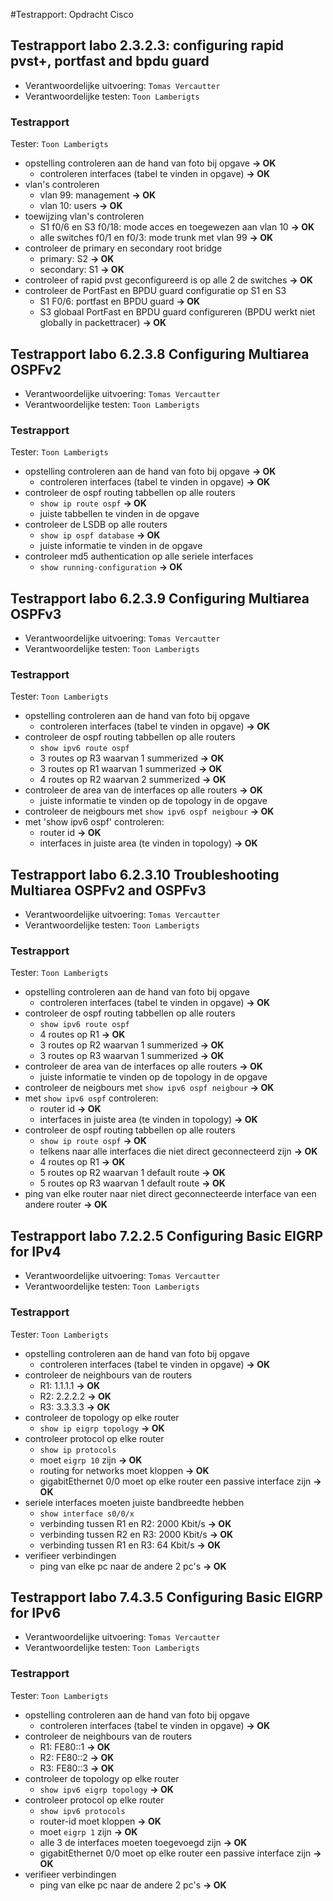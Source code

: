 #Testrapport: Opdracht Cisco


## Testrapport labo 2.3.2.3: configuring rapid pvst+, portfast and bpdu guard

* Verantwoordelijke uitvoering: `Tomas Vercautter`
* Verantwoordelijke testen: `Toon Lamberigts`

### Testrapport

Tester: `Toon Lamberigts`

* opstelling controleren aan de hand van foto bij opgave **-> OK**
  * controleren interfaces (tabel te vinden in opgave) **-> OK**
* vlan's controleren 
  * vlan 99: management **-> OK**
  * vlan 10: users **-> OK**
* toewijzing vlan's controleren
  * S1 f0/6 en S3 f0/18: mode acces en toegewezen aan vlan 10 **-> OK**
  * alle switches f0/1 en f0/3: mode trunk met vlan 99 **-> OK**
* controleer de primary en secondary root bridge
  * primary: S2 **-> OK**
  * secondary: S1 **-> OK**
* controleer of rapid pvst geconfigureerd is op alle 2 de switches **-> OK**
* controleer de PortFast en BPDU guard configuratie op S1 en S3 
  * S1 F0/6: portfast en BPDU guard **-> OK**
  * S3 globaal PortFast en BPDU guard configureren (BPDU werkt niet globally in packettracer) **-> OK**
  
## Testrapport labo 6.2.3.8 Configuring Multiarea OSPFv2

* Verantwoordelijke uitvoering: `Tomas Vercautter`
* Verantwoordelijke testen: `Toon Lamberigts`

### Testrapport

Tester: `Toon Lamberigts`

* opstelling controleren aan de hand van foto bij opgave **-> OK**
  * controleren interfaces (tabel te vinden in opgave) **-> OK**
* controleer de ospf routing tabbellen op alle routers
  * `show ip route ospf` **-> OK**
  * juiste tabbellen te vinden in de opgave 
* controleer de LSDB op alle routers
  * `show ip ospf database` **-> OK**
  * juiste informatie te vinden in de opgave
* controleer md5 authentication op alle seriele interfaces
  * `show running-configuration` **-> OK**

## Testrapport labo 6.2.3.9 Configuring Multiarea OSPFv3

* Verantwoordelijke uitvoering: `Tomas Vercautter`
* Verantwoordelijke testen: `Toon Lamberigts`

### Testrapport

Tester: `Toon Lamberigts`

* opstelling controleren aan de hand van foto bij opgave
  * controleren interfaces (tabel te vinden in opgave) **-> OK**
* controleer de ospf routing tabbellen op alle routers
  * `show ipv6 route ospf` 
  * 3 routes op R3 waarvan 1 summerized **-> OK**
  * 3 routes op R1 waarvan 1 summerized **-> OK**
  * 4 routes op R2 waarvan 2 summerized **-> OK**
* controleer de area van de interfaces op alle routers **-> OK**
  * juiste informatie te vinden op de topology in de opgave
* controleer de neigbours met `show ipv6 ospf neigbour` **-> OK**
* met 'show ipv6 ospf' controleren:
  * router id **-> OK**
  * interfaces in juiste area (te vinden in topology) **-> OK**
  
## Testrapport labo 6.2.3.10 Troubleshooting Multiarea OSPFv2 and OSPFv3

* Verantwoordelijke uitvoering: `Tomas Vercautter`
* Verantwoordelijke testen: `Toon Lamberigts`

### Testrapport

Tester: `Toon Lamberigts`

* opstelling controleren aan de hand van foto bij opgave
  * controleren interfaces (tabel te vinden in opgave) **-> OK**
* controleer de ospf routing tabbellen op alle routers
  * `show ipv6 route ospf`
  * 4 routes op R1  **-> OK**
  * 3 routes op R2 waarvan 1 summerized **-> OK**
  * 3 routes op R3 waarvan 1 summerized **-> OK**
* controleer de area van de interfaces op alle routers **-> OK**
  * juiste informatie te vinden op de topology in de opgave 
* controleer de neigbours met `show ipv6 ospf neigbour` **-> OK**
* met `show ipv6 ospf` controleren:
  * router id **-> OK**
  * interfaces in juiste area (te vinden in topology) **-> OK**
* controleer de ospf routing tabbellen op alle routers
  * `show ip route ospf` **-> OK**
  * telkens naar alle interfaces die niet direct geconnecteerd zijn **-> OK**
  * 4 routes op R1 **-> OK**
  * 5 routes op R2 waarvan 1 default route **-> OK**
  * 5 routes op R3 waarvan 1 default route **-> OK**
* ping van elke router naar niet direct geconnecteerde interface van een andere router **-> OK**

## Testrapport labo 7.2.2.5 Configuring Basic EIGRP for IPv4

* Verantwoordelijke uitvoering: `Tomas Vercautter`
* Verantwoordelijke testen: `Toon Lamberigts`

### Testrapport

Tester: `Toon Lamberigts`

* opstelling controleren aan de hand van foto bij opgave
  * controleren interfaces (tabel te vinden in opgave) **-> OK**
* controleer de neighbours van de routers
  * R1: 1.1.1.1 **-> OK**
  * R2: 2.2.2.2 **-> OK**
  * R3: 3.3.3.3 **-> OK**
* controleer de topology op elke router
  * `show ip eigrp topology` **-> OK**
* controleer protocol op elke router 
  * `show ip protocols`
  * moet `eigrp 10` zijn **-> OK**
  * routing for networks moet kloppen **-> OK**
  * gigabitEthernet 0/0 moet op elke router een passive interface zijn **-> OK**
* seriele interfaces moeten juiste bandbreedte hebben
  * `show interface s0/0/x` 
  * verbinding tussen R1 en R2: 2000 Kbit/s **-> OK**
  * verbinding tussen R2 en R3: 2000 Kbit/s **-> OK**
  * verbinding tussen R1 en R3: 64 Kbit/s **-> OK**
* verifieer verbindingen
  * ping van elke pc naar de andere 2 pc's **-> OK**
  
## Testrapport labo 7.4.3.5 Configuring Basic EIGRP for IPv6

* Verantwoordelijke uitvoering: `Tomas Vercautter`
* Verantwoordelijke testen: `Toon Lamberigts`

### Testrapport

Tester: `Toon Lamberigts`

* opstelling controleren aan de hand van foto bij opgave
  * controleren interfaces (tabel te vinden in opgave) **-> OK**
* controleer de neighbours van de routers
  * R1: FE80::1 **-> OK**
  * R2: FE80::2 **-> OK**
  * R3: FE80::3 **-> OK**
* controleer de topology op elke router
  * `show ipv6 eigrp topology` **-> OK**
* controleer protocol op elke router 
  * `show ipv6 protocols`
  * router-id moet kloppen **-> OK**
  * moet `eigrp 1` zijn **-> OK**
  * alle 3 de interfaces moeten toegevoegd zijn **-> OK**
  * gigabitEthernet 0/0 moet op elke router een passive interface zijn **-> OK**
* verifieer verbindingen
  * ping van elke pc naar de andere 2 pc's **-> OK**
